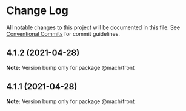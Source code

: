 # Change Log

All notable changes to this project will be documented in this file.
See [Conventional Commits](https://conventionalcommits.org) for commit guidelines.

## 4.1.2 (2021-04-28)

**Note:** Version bump only for package @mach/front





## 4.1.1 (2021-04-28)

**Note:** Version bump only for package @mach/front

